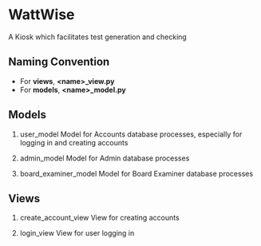 # WattWise
A Kiosk which facilitates test generation and checking

## Naming Convention
- For __views__, **\<name\>_view.py**
- For __models__, **\<name\>_model.py**

## Models
1. user_model
    Model for Accounts database processes, especially for logging in and creating accounts

2. admin_model
    Model for Admin database processes

3. board_examiner_model 
    Model for Board Examiner database processes

## Views
1. create_account_view
    View for creating accounts

2. login_view
    View for user logging in 